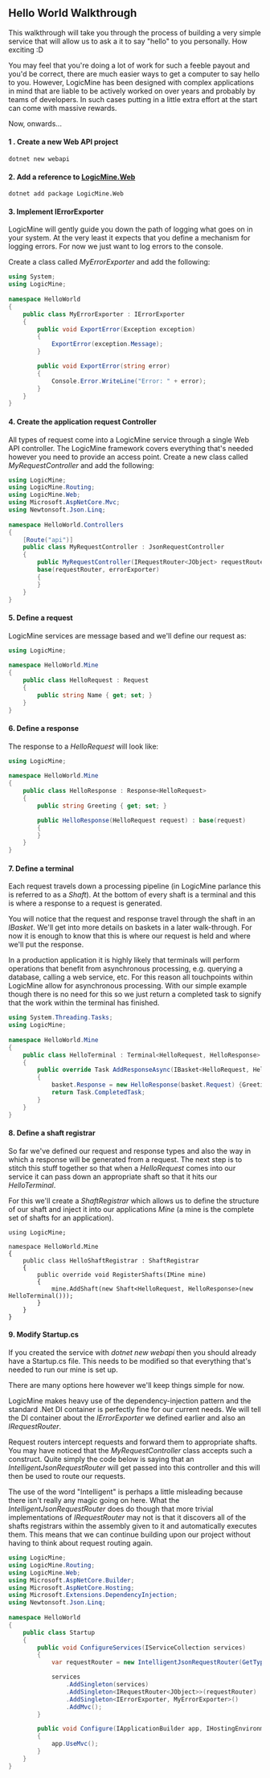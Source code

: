 ## Hello World Walkthrough
This walkthrough will take you through the process of building a very simple service that will allow us to ask a it to say "hello" to you personally.  How exciting :D

You may feel that you're doing a lot of work for such a feeble payout and you'd be correct, there are much easier ways to get a computer to say hello to you.  However, LogicMine has been designed with complex applications in mind that are liable to be actively worked on over years and probably by teams of developers.  In such cases putting in a little extra effort at the start can come with massive rewards.

Now, onwards...

#### 1 . Create a new Web API project

```dotnet new webapi```

#### 2. Add a reference to [LogicMine.Web](https://www.nuget.org/packages/LogicMine.Web/)

```dotnet add package LogicMine.Web```

#### 3. Implement IErrorExporter

LogicMine will gently guide you down the path of logging what goes on in your system.  At the very least it expects that you define a mechanism for logging errors.  For now we just want to log errors to the console.

Create a class called *MyErrorExporter* and add the following:

```csharp
using System;
using LogicMine;
    
namespace HelloWorld
{
    public class MyErrorExporter : IErrorExporter
	{
	    public void ExportError(Exception exception)
	    {
	        ExportError(exception.Message);
	    }

	    public void ExportError(string error)
	    {
	        Console.Error.WriteLine("Error: " + error);
	    }
	}
}
```

#### 4. Create the application request Controller
All types of request come into a LogicMine service through a single Web API controller.  The LogicMine framework covers everything that's needed however you need to provide an access point.  Create a new class called *MyRequestController* and add the following:

```csharp
using LogicMine;
using LogicMine.Routing;
using LogicMine.Web;
using Microsoft.AspNetCore.Mvc;
using Newtonsoft.Json.Linq;
    
namespace HelloWorld.Controllers
{
    [Route("api")]
	public class MyRequestController : JsonRequestController
	{
	    public MyRequestController(IRequestRouter<JObject> requestRouter, IErrorExporter errorExporter) :
        base(requestRouter, errorExporter)
	    {
	    }
	}
}
```

#### 5. Define a request
LogicMine services are message based and we'll define our request as:

```csharp
using LogicMine;
    
namespace HelloWorld.Mine
{
    public class HelloRequest : Request
	{
	    public string Name { get; set; }
	}
}
```

#### 6. Define a response
The response to a *HelloRequest* will look like:

```csharp
using LogicMine;
    
namespace HelloWorld.Mine
{
    public class HelloResponse : Response<HelloRequest>
	{
	    public string Greeting { get; set; }

	    public HelloResponse(HelloRequest request) : base(request)
	    {
	    }
	}
}
```

#### 7. Define a terminal
Each request travels down a processing pipeline (in LogicMine parlance this is referred to as a *Shaft*).  At the bottom of every shaft is a terminal and this is where a response to a request is generated.

You will notice that the request and response travel through the shaft in an *IBasket*.  We'll get into more details on baskets in a later walk-through. For now it is enough to know that this is where our request is held and where we'll put the response. 

In a production application it is highly likely that terminals will perform operations that benefit from asynchronous processing, e.g. querying a database, calling a web service, etc.  For this reason all touchpoints within LogicMine allow for asynchronous processing.  With our simple example though there is no need for this so we just return a completed task to signify that the work within the terminal has finished. 

```csharp
using System.Threading.Tasks;
using LogicMine;
    
namespace HelloWorld.Mine
{
    public class HelloTerminal : Terminal<HelloRequest, HelloResponse>
	{
	    public override Task AddResponseAsync(IBasket<HelloRequest, HelloResponse> basket)
	    {
	        basket.Response = new HelloResponse(basket.Request) {Greeting = "Hello " + basket.Request.Name};
	        return Task.CompletedTask;
	    }
    }
}
```

 #### 8. Define a shaft registrar 
So far we've defined our request and response types and also the way in which a response will be generated from a request.  The next step is to stitch this stuff together so that when a *HelloRequest* comes into our service it can pass down an appropriate shaft so that it hits our *HelloTerminal*.  
 
For this we'll create a *ShaftRegistrar* which allows us to define the structure of our shaft and inject it into our applications *Mine* (a mine is the complete set of shafts for an application). 

```cshart
using LogicMine;
    
namespace HelloWorld.Mine
{
    public class HelloShaftRegistrar : ShaftRegistrar
	{
	    public override void RegisterShafts(IMine mine)
	    {
	        mine.AddShaft(new Shaft<HelloRequest, HelloResponse>(new HelloTerminal()));
	    }
	}
}
```

#### 9. Modify Startup.cs
If you created the service with *dotnet new webapi* then you should already have a Startup.cs file.  This needs to be modified so that everything that's needed to run our mine is set up.

There are many options here however we'll keep things simple for now.

LogicMine makes heavy use of the dependency-injection pattern and the standard .Net DI container is perfectly fine for our current needs.  We will tell the DI container about the *IErrorExporter* we defined earlier and also an *IRequestRouter*.

Request routers intercept requests and forward them to appropriate shafts.  You may have noticed that the *MyRequestController* class accepts such a construct.  Quite simply the code below is saying that an *IntelligentJsonRequestRouter* will get passed into this controller and this will then be used to route our requests.  

The use of the word "Intelligent" is perhaps a little misleading because there isn't really any magic going on here.  What the *IntelligentJsonRequestRouter* does do though that more trivial implementations of *IRequestRouter* may not is that it discovers all of the shafts registrars within the assembly given to it and automatically executes them.  This means that we can continue building upon our project without having to think about request routing again.

```csharp
using LogicMine;
using LogicMine.Routing;
using LogicMine.Web;
using Microsoft.AspNetCore.Builder;
using Microsoft.AspNetCore.Hosting;
using Microsoft.Extensions.DependencyInjection;
using Newtonsoft.Json.Linq;
    
namespace HelloWorld
{
    public class Startup
	{
	    public void ConfigureServices(IServiceCollection services)
	    {
	        var requestRouter = new IntelligentJsonRequestRouter(GetType().Assembly, services);

	        services
	            .AddSingleton(services)
	            .AddSingleton<IRequestRouter<JObject>>(requestRouter)
	            .AddSingleton<IErrorExporter, MyErrorExporter>()
	            .AddMvc();
        }

	    public void Configure(IApplicationBuilder app, IHostingEnvironment env)
	    {
	        app.UseMvc();
	    }
	}
}
```


